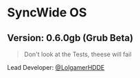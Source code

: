 # SyncWide OS
## Version: 0.6.0gb (Grub Beta)
> Don't look at the Tests, theese will fail

Lead Developer: [@LolgamerHDDE](https://github.com/LolgamerHDDE)
